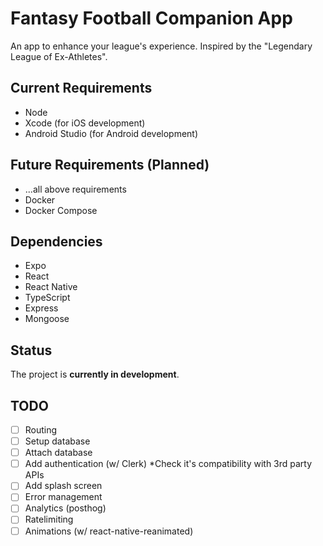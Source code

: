 # Fantasy Football Companion App

An app to enhance your league's experience. Inspired by the "Legendary League of Ex-Athletes".

## Current Requirements

- Node
- Xcode (for iOS development)
- Android Studio (for Android development)

## Future Requirements (Planned)

- ...all above requirements
- Docker
- Docker Compose

## Dependencies

- Expo
- React
- React Native
- TypeScript
- Express
- Mongoose

## Status

The project is **currently in development**.

## TODO

- [ ] Routing
- [ ] Setup database
- [ ] Attach database
- [ ] Add authentication (w/ Clerk) \*Check it's compatibility with 3rd party APIs
- [ ] Add splash screen
- [ ] Error management
- [ ] Analytics (posthog)
- [ ] Ratelimiting
- [ ] Animations (w/ react-native-reanimated)
